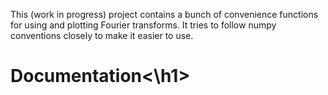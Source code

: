 This (work in progress) project contains a bunch of convenience functions for using and plotting Fourier transforms. It tries to follow numpy conventions closely to make it easier to use.

<h1>Documentation<\h1>